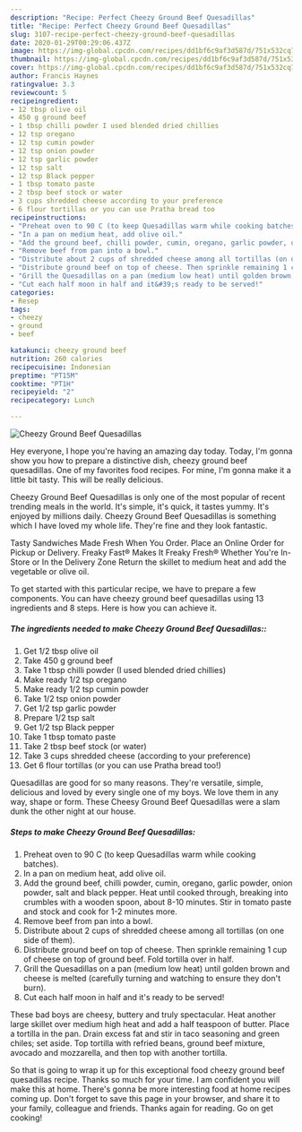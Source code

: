 ```yaml
---
description: "Recipe: Perfect Cheezy Ground Beef Quesadillas"
title: "Recipe: Perfect Cheezy Ground Beef Quesadillas"
slug: 3107-recipe-perfect-cheezy-ground-beef-quesadillas
date: 2020-01-29T00:29:06.437Z
image: https://img-global.cpcdn.com/recipes/dd1bf6c9af3d587d/751x532cq70/cheezy-ground-beef-quesadillas-recipe-main-photo.jpg
thumbnail: https://img-global.cpcdn.com/recipes/dd1bf6c9af3d587d/751x532cq70/cheezy-ground-beef-quesadillas-recipe-main-photo.jpg
cover: https://img-global.cpcdn.com/recipes/dd1bf6c9af3d587d/751x532cq70/cheezy-ground-beef-quesadillas-recipe-main-photo.jpg
author: Francis Haynes
ratingvalue: 3.3
reviewcount: 5
recipeingredient:
- 12 tbsp olive oil
- 450 g ground beef
- 1 tbsp chilli powder I used blended dried chillies
- 12 tsp oregano
- 12 tsp cumin powder
- 12 tsp onion powder
- 12 tsp garlic powder
- 12 tsp salt
- 12 tsp Black pepper
- 1 tbsp tomato paste
- 2 tbsp beef stock or water
- 3 cups shredded cheese according to your preference
- 6 flour tortillas or you can use Pratha bread too
recipeinstructions:
- "Preheat oven to 90 C (to keep Quesadillas warm while cooking batches)."
- "In a pan on medium heat, add olive oil."
- "Add the ground beef, chilli powder, cumin, oregano, garlic powder, onion powder, salt and black pepper. Heat until cooked through, breaking into crumbles with a wooden spoon, about 8-10 minutes. Stir in tomato paste and stock and cook for 1-2 minutes more."
- "Remove beef from pan into a bowl."
- "Distribute about 2 cups of shredded cheese among all tortillas (on one side of them)."
- "Distribute ground beef on top of cheese. Then sprinkle remaining 1 cup of cheese on top of ground beef. Fold tortilla over in half."
- "Grill the Quesadillas on a pan (medium low heat) until golden brown and cheese is melted (carefully turning and watching to ensure they don&#39;t burn)."
- "Cut each half moon in half and it&#39;s ready to be served!"
categories:
- Resep
tags:
- cheezy
- ground
- beef

katakunci: cheezy ground beef
nutrition: 260 calories
recipecuisine: Indonesian
preptime: "PT15M"
cooktime: "PT1H"
recipeyield: "2"
recipecategory: Lunch

---
```



![Cheezy Ground Beef Quesadillas](https://img-global.cpcdn.com/recipes/dd1bf6c9af3d587d/751x532cq70/cheezy-ground-beef-quesadillas-recipe-main-photo.jpg)

Hey everyone, I hope you're having an amazing day today. Today, I'm gonna show you how to prepare a distinctive dish, cheezy ground beef quesadillas. One of my favorites food recipes. For mine, I'm gonna make it a little bit tasty. This will be really delicious.

Cheezy Ground Beef Quesadillas is only one of the most popular of recent trending meals in the world. It's simple, it's quick, it tastes yummy. It's enjoyed by millions daily. Cheezy Ground Beef Quesadillas is something which I have loved my whole life. They're fine and they look fantastic.

Tasty Sandwiches Made Fresh When You Order. Place an Online Order for Pickup or Delivery. Freaky Fast® Makes It Freaky Fresh® Whether You&#39;re In-Store or In the Delivery Zone Return the skillet to medium heat and add the vegetable or olive oil.


To get started with this particular recipe, we have to prepare a few components. You can have cheezy ground beef quesadillas using 13 ingredients and 8 steps. Here is how you can achieve it.

##### The ingredients needed to make Cheezy Ground Beef Quesadillas::

1. Get 1/2 tbsp olive oil
1. Take 450 g ground beef
1. Take 1 tbsp chilli powder (I used blended dried chillies)
1. Make ready 1/2 tsp oregano
1. Make ready 1/2 tsp cumin powder
1. Take 1/2 tsp onion powder
1. Get 1/2 tsp garlic powder
1. Prepare 1/2 tsp salt
1. Get 1/2 tsp Black pepper
1. Take 1 tbsp tomato paste
1. Take 2 tbsp beef stock (or water)
1. Take 3 cups shredded cheese (according to your preference)
1. Get 6 flour tortillas (or you can use Pratha bread too!)


Quesadillas are good for so many reasons. They&#39;re versatile, simple, delicious and loved by every single one of my boys. We love them in any way, shape or form. These Cheesy Ground Beef Quesadillas were a slam dunk the other night at our house. 

##### Steps to make Cheezy Ground Beef Quesadillas:

1. Preheat oven to 90 C (to keep Quesadillas warm while cooking batches).
1. In a pan on medium heat, add olive oil.
1. Add the ground beef, chilli powder, cumin, oregano, garlic powder, onion powder, salt and black pepper. Heat until cooked through, breaking into crumbles with a wooden spoon, about 8-10 minutes. Stir in tomato paste and stock and cook for 1-2 minutes more.
1. Remove beef from pan into a bowl.
1. Distribute about 2 cups of shredded cheese among all tortillas (on one side of them).
1. Distribute ground beef on top of cheese. Then sprinkle remaining 1 cup of cheese on top of ground beef. Fold tortilla over in half.
1. Grill the Quesadillas on a pan (medium low heat) until golden brown and cheese is melted (carefully turning and watching to ensure they don&#39;t burn).
1. Cut each half moon in half and it&#39;s ready to be served!


These bad boys are cheesy, buttery and truly spectacular. Heat another large skillet over medium high heat and add a half teaspoon of butter. Place a tortilla in the pan. Drain excess fat and stir in taco seasoning and green chiles; set aside. Top tortilla with refried beans, ground beef mixture, avocado and mozzarella, and then top with another tortilla. 

So that is going to wrap it up for this exceptional food cheezy ground beef quesadillas recipe. Thanks so much for your time. I am confident you will make this at home. There's gonna be more interesting food at home recipes coming up. Don't forget to save this page in your browser, and share it to your family, colleague and friends. Thanks again for reading. Go on get cooking!
